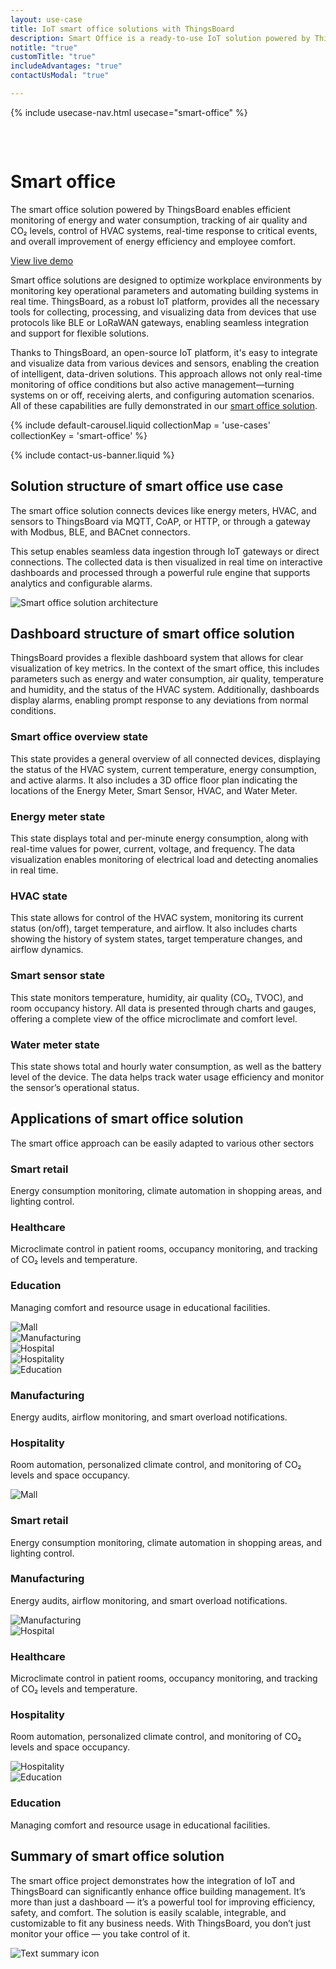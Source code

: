 ```yaml
---
layout: use-case
title: IoT smart office solutions with ThingsBoard
description: Smart Office is a ready-to-use IoT solution powered by ThingsBoard for real-time monitoring and automation of office environments. Control energy usage, climate, air quality, and devices through intuitive dashboards. Scalable, flexible, and efficient.
notitle: "true"
customTitle: "true"
includeAdvantages: "true"
contactUsModal: "true"

---
```


{% include usecase-nav.html usecase="smart-office" %}

<div id="scada-fullpage" onclick="this.style.display='none'; document.body.style.overflow='unset'"><div class="image"></div><div class="close-icon"><svg width="32" height="32" viewBox="0 0 32 32" fill="none" xmlns="http://www.w3.org/2000/svg"><path d="M25.3337 8.5465L23.4537 6.6665L16.0003 14.1198L8.54699 6.6665L6.66699 8.5465L14.1203 15.9998L6.66699 23.4532L8.54699 25.3332L16.0003 17.8798L23.4537 25.3332L25.3337 23.4532L17.8803 15.9998L25.3337 8.5465Z"></path></svg></div></div>
<h1 class="usecase-title">Smart office</h1>
<section class="smart-office-about">
    <div class="about-text">
        <div class="short">
            <div class="block">
                <p class="text">The smart office solution powered by ThingsBoard enables efficient monitoring of energy and water consumption, tracking of air quality and CO₂ levels, control of HVAC systems, real-time response to critical events, and overall improvement of energy efficiency and employee comfort.</p>
            </div>
            <div class="demo-button">
                <a id="UseCases_SmartOffice_ViewLiveDemo" target="_blank" href="https://thingsboard.cloud/dashboard/bf47dcb0-8b38-11ec-a344-c767c1ab1bb8?publicId=4978baf0-8a92-11ec-98f9-ff45c37940c6" class="button gtm_button">View live demo</a>            </div>
            </div>
        <div class="long">
            <p>Smart office solutions are designed to optimize workplace environments by monitoring key operational parameters and automating building systems in real time. ThingsBoard, as a robust IoT platform, provides all the necessary tools for collecting, processing, and visualizing data from devices that use protocols like BLE or LoRaWAN gateways, enabling seamless integration and support for flexible solutions.</p>
            <p>Thanks to ThingsBoard, an open-source IoT platform, it's easy to integrate and visualize data from various devices and sensors, enabling the creation of intelligent, data-driven solutions. This approach allows not only real-time monitoring of office conditions but also active management—turning systems on or off, receiving alerts, and configuring automation scenarios. All of these capabilities are fully demonstrated in our <a href="/docs/pe/solution-templates/smart-office/">smart office solution</a>.</p>
        </div>
    </div>
</section>

<section class="smart-office-carousel carousel-padding">
    {% include default-carousel.liquid collectionMap = 'use-cases' collectionKey = 'smart-office' %}
</section> 

{% include contact-us-banner.liquid %}

<section class="smart-office-solution-structure">
    <h2>Solution structure of smart office use case</h2>
    <div class="about-text">
        <div class="short">
            <div class="block">
                <p class="text">The smart office solution connects devices like energy meters, HVAC, and sensors to ThingsBoard via MQTT, CoAP, or HTTP, or through a gateway with Modbus, BLE, and BACnet connectors.</p>
            </div>
        </div>
        <div class="long">
            <p>This setup enables seamless data ingestion through IoT gateways or direct connections. The collected data is then visualized in real time on interactive dashboards and processed through a powerful rule engine that supports analytics and configurable alarms.</p>
        </div>
    </div>
    <div class="scheme">
        <img id="schemeSVG" loading="lazy" data-src="/images/usecases/smart-use-cases.svg" class="svg-animation" alt="Smart office solution architecture" title="Smart office solution architecture: IoT devices connect via gateways to the cloud for processing, visualization, and automation">
    </div>
</section>

<section class="dashboard-structure section-padding">
    <div class="section-header">
        <h2>Dashboard structure of smart office solution</h2>
        <p>
            ThingsBoard provides a flexible dashboard system that allows for clear visualization of key metrics. In the context of the smart office, this includes parameters such as energy and water consumption, air quality, temperature and humidity, and the status of the HVAC system. Additionally, dashboards display alarms, enabling prompt response to any deviations from normal conditions.
        </p>
    </div>
    <div class="dashboard-structure-block">
        <div class="menu">
            <div class="expansion-block">
                <div class="expansion-panel">
                    <div class="expansion-header">
                        <h3>Smart office overview state</h3>
                    </div>
                    <div class="expansion-content">
                        <p>This state provides a general overview of all connected devices, displaying the status of the HVAC system, current temperature, energy consumption, and active alarms. It also includes a 3D office floor plan indicating the locations of the Energy Meter, Smart Sensor, HVAC, and Water Meter.</p>
                    </div>
                </div>
            </div>
            <div class="expansion-block">
                <div class="expansion-panel">
                    <div class="expansion-header">
                        <h3>Energy meter state</h3>
                    </div>
                    <div class="expansion-content">
                        <p>This state displays total and per-minute energy consumption, along with real-time values for power, current, voltage, and frequency. The data visualization enables monitoring of electrical load and detecting anomalies in real time.</p>
                    </div>
                </div>
            </div>
            <div class="expansion-block">
                <div class="expansion-panel">
                    <div class="expansion-header">
                        <h3>HVAC state</h3>
                    </div>
                    <div class="expansion-content">
                        <p>This state allows for control of the HVAC system, monitoring its current status (on/off), target temperature, and airflow. It also includes charts showing the history of system states, target temperature changes, and airflow dynamics.</p>
                    </div>
                </div>
            </div>
            <div class="expansion-block">
                <div class="expansion-panel">
                    <div class="expansion-header">
                        <h3>Smart sensor state</h3>
                    </div>
                    <div class="expansion-content">
                        <p>This state monitors temperature, humidity, air quality (CO₂, TVOC), and room occupancy history. All data is presented through charts and gauges, offering a complete view of the office microclimate and comfort level.</p>
                    </div>
                </div>
            </div>
            <div class="expansion-block">
                <div class="expansion-panel">
                    <div class="expansion-header">
                        <h3>Water meter state</h3>
                    </div>
                    <div class="expansion-content">
                        <p>This state shows total and hourly water consumption, as well as the battery level of the device. The data helps track water usage efficiency and monitor the sensor’s operational status.</p>
                    </div>
                </div>
            </div>
        </div>
    </div>
</section>

<section class="applications applications-additional summary-margin section-padding">
    <div class="section-header">
        <h2>Applications of smart office solution</h2>
        <p>The smart office approach can be easily adapted to various other sectors</p>
    </div>
    <div class="applications-container-large">
        <div class="text-row-top">
            <div class="text-block">
                <h3>Smart retail</h3>
                <p>Energy consumption monitoring, climate automation in shopping areas, and lighting control.</p>
            </div>
            <div class="text-block">
                <h3>Healthcare</h3>
                <p>Microclimate control in patient rooms, occupancy monitoring, and tracking of CO₂ levels and temperature.</p>
            </div>
            <div class="text-block">
                <h3>Education</h3>
                <p>Managing comfort and resource usage in educational facilities.</p>
            </div>
        </div>
        <div class="images-row">
            <div class="application-image"><img src="/images/usecases/smart-energy/malls-1.svg" alt="Mall" title="Smart retail"></div>
            <div class="application-image"><img src="/images/usecases/smart-office/manufacturing-1.svg" alt="Manufacturing" title="Manufacturing"></div>
            <div class="application-image"><img src="/images/usecases/health-care/hospital-1.svg" alt="Hospital" title="Healthcare"></div>
            <div class="application-image"><img src="/images/usecases/smart-office/hospitality-1.svg" alt="Hospitality" title="Hospitality"></div>
            <div class="application-image"><img src="/images/usecases/smart-energy/education-1.svg" alt="Education" title="Education"></div>
        </div>
        <div class="text-row-bottom">
            <div class="text-block">
                <h3>Manufacturing</h3>
                <p>Energy audits, airflow monitoring, and smart overload notifications.</p>
            </div>
            <div class="text-block">
                <h3>Hospitality</h3>
                <p>Room automation, personalized climate control, and monitoring of CO₂ levels and space occupancy.</p>
            </div>
        </div>
    </div>
    <div class="applications-container-small">
        <div class="application-block">
            <div class="image"><img src="/images/usecases/smart-office/mall-2.svg" alt="Mall" title="Smart retail"></div>
            <div class="text-block">
                <h3>Smart retail</h3>
                <p>Energy consumption monitoring, climate automation in shopping areas, and lighting control.</p>
            </div>
        </div>
        <div class="application-block">
            <div class="text-block">
                <h3>Manufacturing</h3>
                <p>Energy audits, airflow monitoring, and smart overload notifications.</p>
            </div>
            <div class="image"><img src="/images/usecases/smart-office/manufacturing-2.svg" alt="Manufacturing" title="Manufacturing"></div>
        </div>
        <div class="application-block">
            <div class="image"><img src="/images/usecases/smart-office/hospital-2.svg" alt="Hospital" title="Healthcare"></div>
            <div class="text-block">
                <h3>Healthcare</h3>
                <p>Microclimate control in patient rooms, occupancy monitoring, and tracking of CO₂ levels and temperature.</p>
            </div>
        </div>
        <div class="application-block">
            <div class="text-block">
                <h3>Hospitality</h3>
                <p>Room automation, personalized climate control, and monitoring of CO₂ levels and space occupancy.</p>
            </div>
            <div class="image"><img src="/images/usecases/smart-office/hospitality-2.svg" alt="Hospitality" title="Hospitality"></div>
        </div>
        <div class="application-block">
            <div class="image"><img src="/images/usecases/smart-office/education-2.svg" alt="Education" title="Education"></div>
            <div class="text-block">
                <h3>Education</h3>
                <p>Managing comfort and resource usage in educational facilities.</p>
            </div>
        </div>
    </div>
</section>

<section class="summary">
    <div class="summary-text">
        <h2>Summary of smart office solution</h2>
        <p>The smart office project demonstrates how the integration of IoT and ThingsBoard can significantly enhance office building management. It’s more than just a dashboard — it’s a powerful tool for improving efficiency, safety, and comfort. The solution is easily scalable, integrable, and customizable to fit any business needs. With ThingsBoard, you don’t just monitor your office — you take control of it.</p>
    </div>
    <div class="summary-icon">
        <img src="/images/usecases/health-care/summary.svg" alt="Text summary icon" title="Text summary icon">  
    </div>
</section>

<script type="text/javascript">
    document.addEventListener('DOMContentLoaded', function() {
        const svgAnimations = document.querySelectorAll(".svg-animation");
        const svgObserver = new IntersectionObserver((entries, obs) => {
            entries.forEach(entry => {
                if (entry.isIntersecting) {
                    const img = entry.target;
                    img.style.visibility = 'visible';
                    img.src = img.dataset.src;
                    obs.unobserve(img);
                }
            });
        }, {threshold: 1.0});

        svgAnimations.forEach(img => svgObserver.observe(img));

        document.querySelectorAll('.card-link').forEach((link) => {
            link.classList.add('linkDefault');
        });

        const expansionBlocks = document.querySelectorAll('.expansion-block');
        const structureBlock = document.querySelector('.dashboard-structure-block');
        const smallImageBlock = createImageBlock('small');
        const largeImageBlock = createImageBlock('large');

        expansionBlocks[0].appendChild(smallImageBlock);
        structureBlock.appendChild(largeImageBlock);

        const largeImageElement = document.querySelector('.image-block-large > .image-container > .image');
        const smallImageElement = document.querySelector('.image-block-small > .image-container > .image');

        let currentExpandedIndex = 0;

        expansionBlocks[0].classList.add('expanded');

        expansionBlocks.forEach((panel, index) => {
            panel.addEventListener('click', function() {
                if (index === currentExpandedIndex) {
                    return; 
                }

                smallImageElement.innerHTML = getImage(index);
                this.appendChild(smallImageBlock);
                largeImageElement.style.height = largeImageElement.firstChild.getBoundingClientRect().height + 'px';
                largeImageElement.innerHTML = getImage(index);

                expansionBlocks.forEach(item => {
                    item.classList.remove('expanded');
                });

                this.classList.add('expanded');
                currentExpandedIndex = index; 
                if (window.screen.width < 600) {
                    const blockRect = expansionBlocks[index].getBoundingClientRect();
                    const target = blockRect.top + window.scrollY - 80;
                    window.scrollTo(0, target);
                    setTimeout(()=> document.getElementById("nav").style.top = "-78px");
                }
                if (index === 4) {
                    window.scrollTo(0, window.scrollY +1);
                }
            });
        });

        window.onscroll = function() {
            const elemCoor = document.querySelector('.dashboard-structure').getBoundingClientRect();
            const large = document.querySelector('.image-block-large');

            if (Math.abs(elemCoor.top) < elemCoor.height / 2 - 350 && elemCoor.top < 0) {
                large.style.marginTop = Math.abs(elemCoor.top) + 20 + 'px';
            }
        };

        if (window.screen.width > 960) {
            const fullPage = document.querySelector('#scada-fullpage');
            largeImageElement.addEventListener('click', function(image) {
                fullPage.children[0].innerHTML = `<img src=${image.currentTarget.children[0].src} />`;
                fullPage.style.display = 'block';
                fullPage.style.top = window.scrollY + 'px';
                document.querySelector('body').style.overflow = 'hidden';
            });
        }

        function createImageBlock(layout) {
            let block = document.createElement('div');
            block.className = `image-block-${layout}`;
            block.innerHTML = `
            <div class="image-container image-background">
                <div class="image-background"></div>
                <div class="image-background"></div>
                <div class="image-background"></div>
                <div class=image>${getImage(0)}</div>
            </div>
            <div class="buttons-block">
                <a id="UseCases_EnvMon_ViewLiveDemo" target="_blank" href="https://thingsboard.cloud/dashboard/dfaef940-8a91-11ec-83d0-83ba2015b874?publicId=4978baf0-8a92-11ec-98f9-ff45c37940c6" class="button gtm_button">View live demo</a>
                <a id="UseCases_EnvMon_ContactUs" target="_blank" href="https://thingsboard.io/docs/contact-us/" class="button contact-us gtm_button">Contact us</a>
            </div>`;
    
            return block;
        }

        function getImage(index) {
            const images = [
                "<img src='/images/usecases/smart-office/smart-office-1.webp' alt='HVAC switch, temperature and power chart, device list, and floor plan with sensor locations' title='HVAC system dashboard: includes temperature control knob, power chart, connected devices, and interactive floor plan in ThingsBoard'/>",
                "<img src='/images/usecases/smart-office/smart-office-2.webp' alt='Energy consumption, power and current charts with wind turbine background' title='Energy monitoring dashboard with consumption statistics, real-time current and voltage tracking, and no active alarms'/>",
                "<img src='/images/usecases/smart-office/smart-office-3.webp' alt='HVAC control with state, airflow history, and temperature targets' title='ThingsBoard dashboard for HVAC: displays airflow, target temperature, device state, and alarm history over time'/>",
                "<img src='/images/usecases/smart-office/smart-office-5.webp' alt='Smart sensor dashboard with temperature, humidity, CO2, TVOC, and occupancy tracking' title='Environmental monitoring via smart sensor: tracks temperature, humidity, air quality, and room occupancy in ThingsBoard platform'/>",
                "<img src='/images/usecases/smart-office/smart-office-4.webp' alt='Water consumption statistics and battery discharge graph with office contact info' title='Water meter dashboard: shows water usage per minute, historical consumption, battery voltage over time, and device contact information'/>",
            ];
            return images[index];
        }
    });
</script>